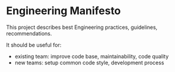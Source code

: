# Engineering Manifesto

This project describes best Engineering practices, guidelines, recommendations.

It should be useful for:
- existing team: improve code base, maintainability, code quality
- new teams: setup common code style, development process
